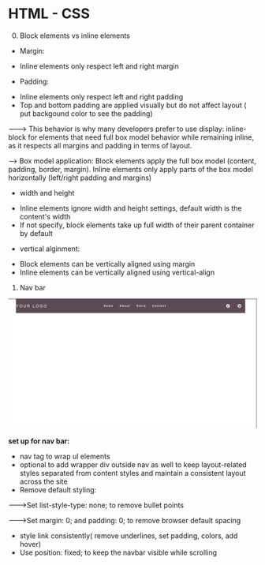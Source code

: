 # HTML - CSS 
0. Block elements vs inline elements

* Margin:
-  Inline elements only respect left and right margin
* Padding:
- Inline elements only respect left and right padding
-  Top and bottom padding are applied visually but do not affect layout ( put backgound color to see the padding)

 ---> This behavior is why many developers prefer to use display: inline-block for elements that need full box model behavior while remaining inline, as it respects all margins and padding in terms of layout.

 --> Box model application: Block elements apply the full box model (content, padding, border, margin). Inline elements only apply parts of the box model horizontally (left/right padding and margins)

 * width and height
 - Inline elements ignore width and height settings, default width is the content's width
 - If not specify, block elements take up full width of their parent container by default

 * vertical alginment:
 - Block elements can be vertically aligned using margin
 - Inline elements can be vertically aligned using vertical-align


1. Nav bar

![alt text](image.png)

**set up for nav bar:**
-  nav tag to wrap ul elements
-  optional to add wrapper div outside nav as well to keep layout-related styles separated from content styles and maintain a consistent layout across the site
-  Remove default styling:

--->Set list-style-type: none; to remove bullet points 

--->Set margin: 0; and padding: 0; to remove browser default spacing

-  style link consistently( remove underlines, set padding, colors, add hover)
- Use position: fixed; to keep the navbar visible while scrolling

